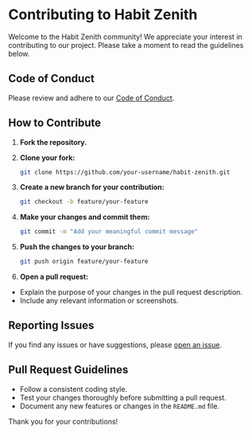 # Contributing to Habit Zenith

Welcome to the Habit Zenith community! We appreciate your interest in contributing to our project. Please take a moment to read the guidelines below.

## Code of Conduct

Please review and adhere to our [Code of Conduct](CODE_OF_CONDUCT.md).

## How to Contribute

1. **Fork the repository.**

2. **Clone your fork:**

   ```bash
   git clone https://github.com/your-username/habit-zenith.git
3. **Create a new branch for your contribution:**
    ```bash
   git checkout -b feature/your-feature
4. **Make your changes and commit them:**
    ```bash
    git commit -m "Add your meaningful commit message"
5. **Push the changes to your branch:**
    ```bash
    git push origin feature/your-feature
6. **Open a pull request:**
 - Explain the purpose of your changes in the pull request description.
 - Include any relevant information or screenshots.

## Reporting Issues
If you find any issues or have suggestions, please [open an issue](https://github.com/koleajeolayinka/habit-zenith/issues).

## Pull Request Guidelines
- Follow a consistent coding style.
- Test your changes thoroughly before submitting a pull request.
- Document any new features or changes in the `README.md` file.


Thank you for your contributions!










